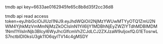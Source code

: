 tmdb api key=6633ae0162945fe65c8b8d35f2cc36d8

tmdb api read access token=eyJhbGciOiJIUzI1NiJ9.eyJhdWQiOiI2NjMzYWUwMTYyOTQ1ZmU2NWM4YjhkMzVmMmNjMzZkOCIsInN1YiI6IjY1MDBhNjEyZWZlYTdhMDBlMDM1NmI1YiIsInNjb3BlcyI6WyJhcGlfcmVhZCJdLCJ2ZXJzaW9uIjoxfQ.G1ETosrwLS7nctbIDI0ksU3gk11O6qylTV14c4gMSDY
